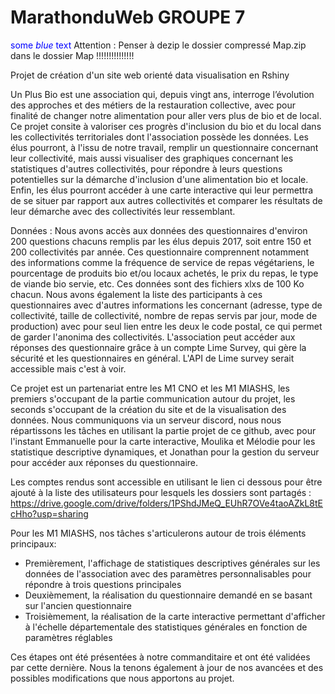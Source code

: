 # MarathonduWeb GROUPE 7

<span style="color:blue">some *blue* text</span>
Attention : Penser à dezip le dossier compressé Map.zip dans le dossier Map !!!!!!!!!!!!!!!


Projet de création d'un site web orienté data visualisation en Rshiny

Un Plus Bio est une association qui, depuis vingt ans, interroge l’évolution des approches et des métiers de la restauration collective, avec pour finalité de changer notre alimentation pour aller vers plus de bio et de local.
Ce projet consite à valoriser ces progrès d'inclusion du bio et du local dans les collectivités territoriales dont l'association possède les données. 
Les élus pourront, à l'issu de notre travail, remplir un questionnaire concernant leur collectivité, mais aussi visualiser 
des graphiques concernant les statistiques d'autres collectivités, pour répondre à leurs questions potentielles sur la démarche d'inclusion d'une
alimentation bio et locale. Enfin, les élus pourront accéder à une carte interactive qui leur permettra de se situer par rapport aux autres collectivités
et comparer les résultats de leur démarche avec des collectivités leur ressemblant.

Données : 
Nous avons accès aux données des questionnaires d'environ 200 questions chacuns remplis par les élus depuis 2017, soit entre 150 et 200 collectivités par année.
Ces questionnaire comprennent notamment des informations comme la fréquence de service de repas végétariens, le pourcentage de produits bio et/ou locaux achetés, le prix du repas, le type de viande bio servie, etc.
Ces données sont des fichiers xlxs de 100 Ko chacun. Nous avons également la liste des participants à ces questionnaires avec d'autres informations les concernant (adresse, type de collectivité, taille de collectivité, nombre de repas servis par jour, mode de production) avec pour seul lien entre
les deux le code postal, ce qui permet de garder l'anonima des collectivités. 
L'association peut accéder aux réponses des questionnaire grâce à un compte Lime Survey, qui gère la sécurité et les questionnaires en général. L'API de Lime survey serait accessible mais c'est à voir.

Ce projet est un partenariat entre les M1 CNO et les M1 MIASHS, les premiers s'occupant de la partie communication autour du projet, 
les seconds s'occupant de la création du site et de la visualisation des données.
Nous communiquons via un serveur discord, nous nous répartissons les tâches en utilisant la partie projet de ce github, avec pour l'instant Emmanuelle pour la carte interactive, Moulika et Mélodie pour les statistique descriptive dynamiques, et Jonathan pour la gestion du serveur pour accéder aux réponses du questionnaire.

Les comptes rendus sont accessible en utilisant le lien ci dessous pour être ajouté à la liste des utilisateurs pour lesquels les dossiers sont partagés :
https://drive.google.com/drive/folders/1PShdJMeQ_EUhR7OVe4taoAZkL8tEcHho?usp=sharing

Pour les M1 MIASHS, nos tâches s'articulerons autour de trois éléments principaux:
 - Premièrement, l'affichage de statistiques descriptives générales sur les données de l'association avec des paramètres personnalisables pour répondre à trois questions principales 
 - Deuxièmement, la réalisation du questionnaire demandé en se basant sur l'ancien questionnaire
 - Troisièmement, la réalisation de la carte interactive permettant d'afficher à l'échelle départementale des statistiques générales en fonction de paramètres réglables

Ces étapes ont été présentées à notre commanditaire et ont été validées par cette dernière. Nous la tenons également à jour de nos avancées et des possibles modifications que nous apportons au projet.
